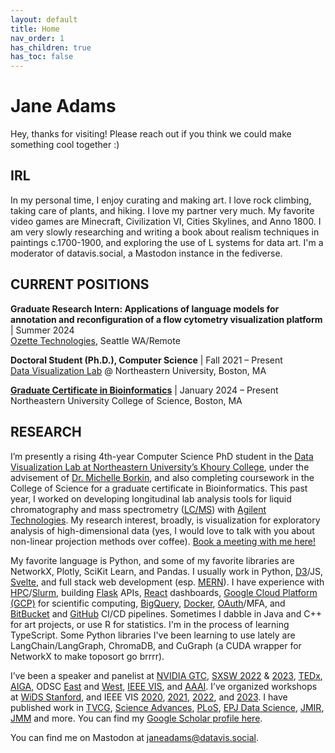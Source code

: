 ```yaml
---
layout: default
title: Home
nav_order: 1
has_children: true
has_toc: false
---
```


# Jane Adams

Hey, thanks for visiting! Please reach out if you think we could make something cool together :)

## IRL
In my personal time, I enjoy curating and making art. I love rock climbing, taking care of plants, and hiking. I love my partner very much. My favorite video games are Minecraft, Civilization VI, Cities Skylines, and Anno 1800. I am very slowly researching and writing a book about realism techniques in paintings c.1700-1900, and exploring the use of L systems for data art. I'm a moderator of datavis.social, a Mastodon instance in the fediverse.

## CURRENT POSITIONS

**Graduate Research Intern: Applications of language models for annotation and reconfiguration of a flow cytometry visualization platform** | Summer 2024  
[Ozette Technologies](https://www.ozette.com/), Seattle WA/Remote

**Doctoral Student (Ph.D.), Computer Science**  | Fall 2021 – Present  
[Data Visualization Lab](https://vis.khoury.northeastern.edu/) @ Northeastern University, Boston, MA

**[Graduate Certificate in Bioinformatics](https://catalog.northeastern.edu/graduate/science/biology/bioinformatics-graduate-certificate/)**  | January 2024 – Present  
Northeastern University College of Science, Boston, MA

## RESEARCH

I’m presently a rising 4th-year Computer Science PhD student in the [Data Visualization Lab at Northeastern University’s Khoury College](https://vis.khoury.northeastern.edu/), under the advisement of [Dr. Michelle Borkin](https://scholar.google.com/citations?user=m9F7mIgAAAAJ&hl=en), and also completing coursework in the College of Science for a graduate certificate in Bioinformatics. This past year, I worked on developing longitudinal lab analysis tools for liquid chromatography and mass spectrometry ([LC/MS](https://en.wikipedia.org/wiki/Liquid_chromatography%E2%80%93mass_spectrometry)) with [Agilent Technologies](https://en.wikipedia.org/wiki/Agilent_Technologies). My research interest, broadly, is visualization for exploratory analysis of high-dimensional data (yes, I would love to talk with you about non-linear projection methods over coffee). [Book a meeting with me here!](https://janeadams.youcanbook.me/)

My favorite language is Python, and some of my favorite libraries are NetworkX, Plotly, SciKit Learn, and Pandas. I usually work in Python, [D3](https://d3js.org/)/JS, [Svelte](https://svelte.dev/), and full stack web development (esp. [MERN](https://en.wikipedia.org/wiki/MEAN_(solution_stack))). I have experience with [HPC](https://en.wikipedia.org/wiki/High-performance_computing)/[Slurm](https://en.wikipedia.org/wiki/Slurm_Workload_Manager), building [Flask](https://en.wikipedia.org/wiki/Flask_(web_framework)) APIs, [React](https://en.wikipedia.org/wiki/React_(software)) dashboards, [Google Cloud Platform (GCP)](https://en.wikipedia.org/wiki/Google_Cloud_Platform) for scientific computing, [BigQuery](https://en.wikipedia.org/wiki/BigQuery), [Docker](https://en.wikipedia.org/wiki/Docker_(software)), [OAuth](https://en.wikipedia.org/wiki/OAuth)/MFA, and [BitBucket](https://en.wikipedia.org/wiki/Bitbucket) and [GitHub](https://docs.github.com/en/actions) CI/CD pipelines. Sometimes I dabble in Java and C++ for art projects, or use R for statistics. I'm in the process of learning TypeScript. Some Python libraries I've been learning to use lately are LangChain/LangGraph, ChromaDB, and CuGraph (a CUDA wrapper for NetworkX to make toposort go brrrr).

I’ve been a speaker and panelist at [NVIDIA GTC](https://www.nvidia.com/en-us/on-demand/session/gtcspring22-s41450/), [SXSW 2022](https://schedule.sxsw.com/2022/events/PP117091) & [2023](https://schedule.sxsw.com/2023/events/PP123318), [TEDx](https://www.ted.com/talks/jane_adams_data_art_an_emerging_complement_to_data_science), [AIGA](https://www.facebook.com/events/maglianero/design-wtf-06-whats-a-data-artist-with-jane-adams/239586106926567/), ODSC [East](https://www.youtube.com/watch?v=Fu0xqGj0Sjk) and [West](https://www.youtube.com/watch?v=RQYMiIAr5Io), [IEEE VIS](https://ieeexplore.ieee.org/author/561962341709260), and [AAAI](https://creativeai-ws.github.io/). I’ve organized workshops at [WiDS Stanford](https://www.widsworldwide.org/), and IEEE VIS [2020](https://failfest.github.io/), [2021](https://altvis.github.io/2021.html), [2022](https://altvis.github.io/2022.html), and [2023](https://altvis.github.io/). I have published work in [TVCG](https://ieeexplore.ieee.org/author/561962341709260), [Science Advances](https://www.science.org/doi/10.1126/sciadv.abe6534), [PLoS](https://journals.plos.org/plosone/article/authors?id=10.1371/journal.pone.0279225), [EPJ Data Science](https://epjdatascience.springeropen.com/articles/10.1140/epjds/s13688-021-00271-0), [JMIR](https://mental.jmir.org/2022/3/e33685), [JMM](https://en.wikipedia.org/wiki/Joint_Mathematics_Meetings) and more. You can find my [Google Scholar profile here](https://scholar.google.com/citations?user=-uRzhhAAAAAJ&hl=en).

You can find me on Mastodon at [janeadams@datavis.social](https://datavis.social/@janeadams).

